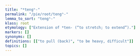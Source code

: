 ```yaml
---
title: "*tengʰ-"
permalink: "/pie/root/tengʰ-"
lemma_to_sort: "tengʰ-"
klass: root
etymology: ["Extension of *ten- (“to stretch; to extend”)."]
markers: []
synonyms: []
definitions: [["to pull (back)", "to be heavy, difficult"]]
topics: []
---
```

